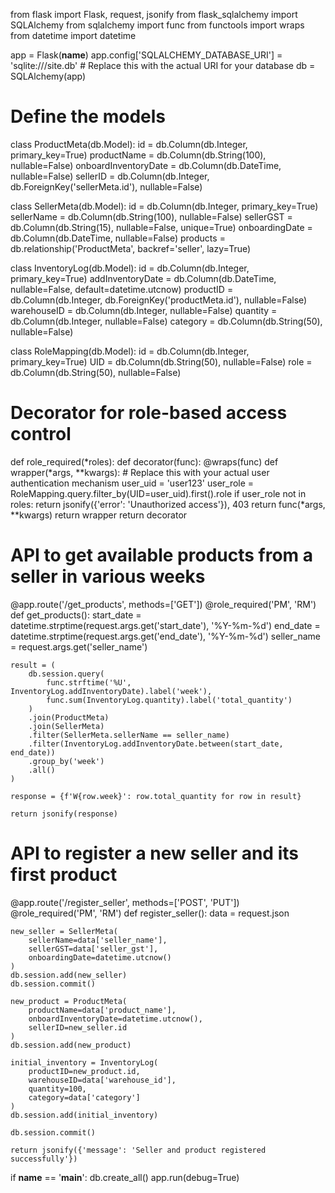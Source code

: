 from flask import Flask, request, jsonify
from flask_sqlalchemy import SQLAlchemy
from sqlalchemy import func
from functools import wraps
from datetime import datetime

app = Flask(__name__)
app.config['SQLALCHEMY_DATABASE_URI'] = 'sqlite:///site.db'  # Replace this with the actual URI for your database
db = SQLAlchemy(app)

# Define the models
class ProductMeta(db.Model):
    id = db.Column(db.Integer, primary_key=True)
    productName = db.Column(db.String(100), nullable=False)
    onboardInventoryDate = db.Column(db.DateTime, nullable=False)
    sellerID = db.Column(db.Integer, db.ForeignKey('sellerMeta.id'), nullable=False)

class SellerMeta(db.Model):
    id = db.Column(db.Integer, primary_key=True)
    sellerName = db.Column(db.String(100), nullable=False)
    sellerGST = db.Column(db.String(15), nullable=False, unique=True)
    onboardingDate = db.Column(db.DateTime, nullable=False)
    products = db.relationship('ProductMeta', backref='seller', lazy=True)

class InventoryLog(db.Model):
    id = db.Column(db.Integer, primary_key=True)
    addInventoryDate = db.Column(db.DateTime, nullable=False, default=datetime.utcnow)
    productID = db.Column(db.Integer, db.ForeignKey('productMeta.id'), nullable=False)
    warehouseID = db.Column(db.Integer, nullable=False)
    quantity = db.Column(db.Integer, nullable=False)
    category = db.Column(db.String(50), nullable=False)

class RoleMapping(db.Model):
    id = db.Column(db.Integer, primary_key=True)
    UID = db.Column(db.String(50), nullable=False)
    role = db.Column(db.String(50), nullable=False)

# Decorator for role-based access control
def role_required(*roles):
    def decorator(func):
        @wraps(func)
        def wrapper(*args, **kwargs):
            # Replace this with your actual user authentication mechanism
            user_uid = 'user123'
            user_role = RoleMapping.query.filter_by(UID=user_uid).first().role
            if user_role not in roles:
                return jsonify({'error': 'Unauthorized access'}), 403
            return func(*args, **kwargs)
        return wrapper
    return decorator

# API to get available products from a seller in various weeks
@app.route('/get_products', methods=['GET'])
@role_required('PM', 'RM')
def get_products():
    start_date = datetime.strptime(request.args.get('start_date'), '%Y-%m-%d')
    end_date = datetime.strptime(request.args.get('end_date'), '%Y-%m-%d')
    seller_name = request.args.get('seller_name')

    result = (
        db.session.query(
            func.strftime('%U', InventoryLog.addInventoryDate).label('week'),
            func.sum(InventoryLog.quantity).label('total_quantity')
        )
        .join(ProductMeta)
        .join(SellerMeta)
        .filter(SellerMeta.sellerName == seller_name)
        .filter(InventoryLog.addInventoryDate.between(start_date, end_date))
        .group_by('week')
        .all()
    )

    response = {f'W{row.week}': row.total_quantity for row in result}

    return jsonify(response)

# API to register a new seller and its first product
@app.route('/register_seller', methods=['POST', 'PUT'])
@role_required('PM', 'RM')
def register_seller():
    data = request.json

    new_seller = SellerMeta(
        sellerName=data['seller_name'],
        sellerGST=data['seller_gst'],
        onboardingDate=datetime.utcnow()
    )
    db.session.add(new_seller)
    db.session.commit()

    new_product = ProductMeta(
        productName=data['product_name'],
        onboardInventoryDate=datetime.utcnow(),
        sellerID=new_seller.id
    )
    db.session.add(new_product)

    initial_inventory = InventoryLog(
        productID=new_product.id,
        warehouseID=data['warehouse_id'],
        quantity=100,
        category=data['category']
    )
    db.session.add(initial_inventory)

    db.session.commit()

    return jsonify({'message': 'Seller and product registered successfully'})

if __name__ == '__main__':
    db.create_all()
    app.run(debug=True)
